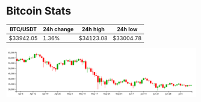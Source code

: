 # Bitcoin Stats

BTC/USDT|24h change|24h high|24h low|
|---|---|---|---|
|$33942.05|1.36%|$34123.08|$33004.78|

<img src="./chart.svg">
